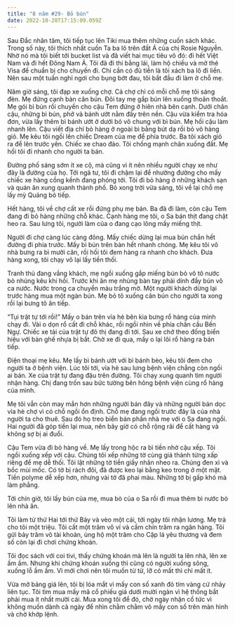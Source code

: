 ```yaml
---
title: "8 năm #29- Bỏ bún"
date: 2022-10-28T17:15:09.059Z
---
```


Sau Đắc nhân tâm, tôi tiếp tục lên Tiki mua thêm những cuốn sách khác. Trong số này, tôi thích nhất cuốn Ta ba lô trên đất Á của chị Rosie Nguyễn. Nhờ nó mà tôi biết tới bucket list và đã viết hai mục tiêu vô đó: đi hết Việt Nam và đi hết Đông Nam Á. Tôi đã đi thi bằng lái, làm hộ chiếu và mở thẻ Visa để chuẩn bị cho chuyến đi. Chỉ cần có đủ tiền là tôi xách ba lô đi liền. Nên sau một tuần nghỉ ngơi cho bụng bớt đau, tôi bắt đầu đi làm ở chỗ mẹ.

Năm giờ sáng, tôi đạp xe xuống chợ. Cả chợ chỉ có mỗi chỗ mẹ tôi sáng đèn. Mẹ đứng cạnh bàn cân bún. Đôi tay mẹ gắp bún lên xuống thoăn thoắt. Mẹ gói bì bún rồi chuyền cho cậu Tem đứng ở hiên nhà bên cạnh. Dưới chân cậu, những bì bún, phở và bánh ướt nằm đầy trên nền. Cậu vừa kiểm tra hóa đơn, vừa lấy thêm bì bánh ướt ở dưới bỏ vô chung với bì bún. Mẹ hối cậu làm nhanh lên. Cậu viết địa chỉ bỏ hàng ở ngoài bì bằng bút dạ rồi bỏ vô hàng giỏ. Mẹ kêu tôi ngồi lên chiếc Dream của mẹ để phía trước. Ba tôi xách giỏ ra để lên trước yên. Chiếc xe chao đảo. Tôi chống mạnh chân xuống đất. Mẹ hối tôi đi nhanh cho người ta bán.

Đường phố sáng sớm ít xe cộ, mà cũng vì ít nên nhiều người chạy xe như đây là đường của họ. Tới ngã tư, tôi đi chậm lại để nhường đường cho mấy chiếc xe hàng cồng kềnh đang phóng tới. Tôi đi bỏ hàng ở những khách sạn và quán ăn xung quanh thành phố. Bỏ xong trời vừa sáng, tôi về lại chỗ mẹ lấy mỳ Quảng bỏ tiếp.

Hết hàng, tôi về chợ cất xe rồi đứng phụ mẹ bán. Ba đã đi làm, còn cậu Tem đang đi bỏ hàng những chỗ khác. Cạnh hàng mẹ tôi, o Sa bán thịt đang chặt heo ra. Sau lưng tôi, người làm của o đang cạo lông mấy miếng thịt.

Người đi chợ càng lúc càng đông. Mấy chiếc dừng lại mua bún chắn hết đường đi phía trước. Mấy bì bún trên bàn hết nhanh chóng. Mẹ kêu tôi vô nhà bưng ra bì mười cân, rồi hối tôi đem hàng ra nhanh cho khách. Đưa hàng xong, tôi chạy vô lại lấy tiền thối.

Tranh thủ đang vắng khách, mẹ ngồi xuống gắp miếng bún bỏ vô tô nước bò nhúng kêu khi hồi. Trước khi ăn mẹ nhúng bàn tay phải dính đầy bún vô ca nước. Nước trong ca chuyển màu trắng mờ. Một người khách dừng lại trước hàng mua một ngàn bún. Mẹ bỏ tô xuống cân bún cho người ta xong rồi lại bưng tô ăn tiếp.

“Tụi trật tự tới rồi!” Mấy o bán trên vỉa hè bên kia bưng rổ hàng của mình chạy đi. Vài o dọn rổ cất đi chỗ khác, rồi ngồi nhìn về phía chân cầu Bến Ngự. Chiếc xe tải của trật tự đô thị đang đi tới. Sau xe chở theo đống biển hiệu với bàn ghế nhựa bị bắt. Chờ xe đi qua, mấy o lại lôi rổ hàng ra bán tiếp.

Điện thoại mẹ kêu. Mẹ lấy bì bánh ướt với bì bánh bèo, kêu tôi đem cho người ta ở bệnh viện. Lúc tôi tới, vỉa hè sau lưng bệnh viện chẳng còn ngồi ai bán. Xe của trật tự đang đậu trên đường. Tôi chạy xung quanh tìm người nhận hàng. Chị đang trốn sau bức tường bên hông bệnh viện cùng rổ hàng của mình.

Mẹ tôi vẫn còn may mắn hơn những người bán đây và những người bán dọc vỉa hè chợ vì có chỗ ngồi ổn định. Chỗ mẹ đang ngồi trước đây là của nhà người ta cho thuê. Sau đó họ treo biển bán phần nhà mẹ với o Sa đang ngồi. Hai người đã góp tiền lại mua, nên bây giờ có chỗ rộng rãi để cất hàng và không sợ bị ai đuổi.

Cậu Tem vừa đi bỏ hàng về. Mẹ lấy trong hộc ra bì tiền nhờ cậu xếp. Tôi ngồi xuống xếp với cậu. Chúng tôi xếp những tờ cùng giá thành từng xấp riêng để mẹ dễ thối. Tôi lật những tờ tiền giấy nhăn nheo ra. Chúng đen xì và bốc mùi mốc. Có tờ bị rách đôi, đã được keo lại bằng keo trong ở một mặt. Tiền polyme dễ xếp hơn, nhưng vài tờ đã phai màu. Những tờ bị gấp khó mà làm phẳng.

Tới chín giờ, tôi lấy bún của mẹ, mua bò của o Sa rồi đi mua thêm bì nước bò lên nhà ăn.

Tôi làm từ thứ Hai tới thứ Bảy và vèo một cái, tới ngày tôi nhận lương. Mẹ trả cho tôi một triệu. Tôi cất một trăm vô ví và cầm chín trăm ra ngân hàng. Tôi gửi bảy trăm vô tài khoản, ủng hộ một trăm cho Cặp lá yêu thương và đem số còn lại đi chơi chứng khoán.

Tôi đọc sách với coi tivi, thấy chứng khoán mà lên là người ta lên nhà, lên xe ầm ầm. Nhưng khi chứng khoán xuống thì cũng có người xuống sông, xuống lỗ ầm ầm. Vì mới chơi nên tôi muốn từ từ, lỡ có mất thì chỉ mất ít.

Vừa mở bảng giá lên, tôi bị lóa mắt vì mấy con số xanh đỏ tím vàng cứ nhảy liên tục. Tôi tìm mua mấy mã cổ phiếu giá dưới mười ngàn vì hệ thống bắt phải mua ít nhất mười cái. Mua xong tôi để đó, chờ ngày nhận cổ tức vì không muốn dành cả ngày để nhìn chằm chằm vô mấy con số trên màn hình và chờ khớp lệnh.
